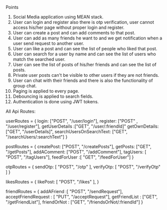 Points

1. Social Media application using MEAN stack.
2. User can login and register also there is otp verification, user cannot access his/her page without proper login and register.
3. User can create a post and can add comments to that post.
4. User can add as many friends he want to and we get notification when a user send request to another user.
5. User can like a post and can see the list of people who liked that post.
6. User can search for a user by name and can see the list of users who match the searched user.
7. User can see the list of posts of his/her friends and can see the list of posts.
8. Private user posts can't be visible to other users if they are not friends.
9. User can chat with their friends and there is also the functionality of group chat.
10. Paging is applied to every page.
11. Debouncing is applied to search fields.
12. Authentication is done using JWT tokens.


All Api Routes:

userRoutes = {
    login: ["POST", "/user/login"],
    register: ["POST" , "/user/register"],
    getUserDetails :["GET", "/user/:friendId]"
    getOwnDetails: ["GET", "/userDetails]",
    searchUsersOnSearchText: ["GET", "/searchUsers/:searchText"]
}

postRoutes = {
    createPost: ["POST", "/createPosts"],
    getPosts: ["GET", "/getPosts"],
    addAComment: ["POST", "/addComment"],
    tagUsers: [ "POST", "/tagUsers"],
    feedForUser :[ "GET", "/feedForUser"]
}

otpRoutes = {
    sendOtp: [ "POST", "/otp" ],
    verifyOtp: [ "POST", "/verifyOtp" ]
}


likesRoutes = {
    likePost: [ "POST", "/likes" ],
}

friendRoutes = {
    addAFriend :[ "POST", "/sendRequest"],
    acceptFriendRequest : [ "PUT", "/acceptRequest"],
    getFriendList : ["GET", "/getFriendList"],
    friendOrNot : ["GET", "/friendsOrNot/:friendId"]
}